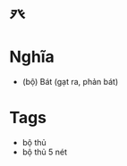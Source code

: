 # 癶

# Nghĩa
* (bộ) Bát (gạt ra, phản bát)

# Tags
* bộ thủ
*  bộ thủ 5 nét

<script>window.HANZI_FIELD='癶';</script>
